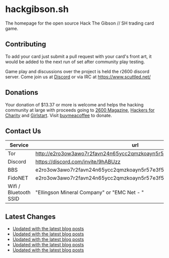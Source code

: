 # hackgibson.sh
The homepage for the open source Hack The Gibson // SH trading card game.


## Contributing

To add your card just submit a pull request with your card's front art, it would be added to the next run of set after community play testing.

Game play and discussions over the project is held the r2600 discord server. Come join us at [Discord](https://discord.com/invite/9hABUzz) or via IRC at https://www.scuttled.net/


## Donations

Your donation of $13.37 or more is welcome and helps the hacking community at large with proceeds going to [2600 Magazine](https://2600.com/), [Hackers for Charity](https://hackersforcharity.org) and [Girlstart](https://girlstart.org).  Visit [buymeacoffee](https://www.buymeacoffee.com/hackgibson.sh) to donate.


## Contact Us

Service | url
-|-
Tor | http://e2ro3ow3awo7r2favn24n65ycc2qmzkoayn5r57e3f56nvjwdcgg32ad.onion
Discord | https://discord.com/invite/9hABUzz
BBS | e2ro3ow3awo7r2favn24n65ycc2qmzkoayn5r57e3f56nvjwdcgg32ad.onion:23
FidoNET | e2ro3ow3awo7r2favn24n65ycc2qmzkoayn5r57e3f56nvjwdcgg32ad.onion:24554
Wifi / Bluetooth SSID | "Ellingson Mineral Company" or "EMC Net - <fidonet address>"

## Latest Changes
<!-- BLOG-POST-LIST:START -->
- [Updated with the latest blog posts](https://github.com/DFW2600/hackgibson.sh/commit/4bbd37d5dc2b8b3614f926da51ea5c030b2dd78d)
- [Updated with the latest blog posts](https://github.com/DFW2600/hackgibson.sh/commit/c370f4eb519c56a2839c61fd8e796b7f50a8d21e)
- [Updated with the latest blog posts](https://github.com/DFW2600/hackgibson.sh/commit/18e14529ebbe5afc86591d08586f19ac1fa1c7a1)
- [Updated with the latest blog posts](https://github.com/DFW2600/hackgibson.sh/commit/bb12b1ee85f6df79f894623781a02acc3bcdf0ab)
- [Updated with the latest blog posts](https://github.com/DFW2600/hackgibson.sh/commit/ad9f7eb19af8ee621e1207531d7cf04658e2106f)
<!-- BLOG-POST-LIST:END -->
